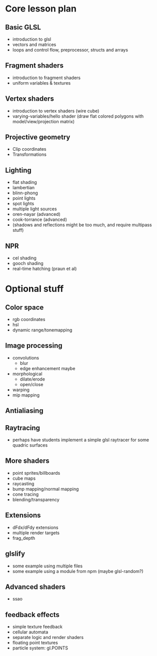 # Core lesson plan

## Basic GLSL

* introduction to glsl
* vectors and matrices
* loops and control flow, preprocessor, structs and arrays

## Fragment shaders

* introduction to fragment shaders
* uniform variables & textures

## Vertex shaders

* introduction to vertex shaders (wire cube)
* varying-variables/hello shader (draw flat colored polygons with model/view/projection matrix)

## Projective geometry

* Clip coordinates
* Transformations

## Lighting

* flat shading
* lambertian
* blinn-phong
* point lights
* spot lights
* multiple light sources
* oren-nayar (advanced)
* cook-torrance (advanced)
* (shadows and reflections might be too much, and require multipass stuff)

## NPR

* cel shading
* gooch shading
* real-time hatching (praun et al)

# Optional stuff

## Color space

* rgb coordinates
* hsl
* dynamic range/tonemapping

## Image processing

* convolutions
    + blur
    + edge enhancement maybe
* morphological
    + dilate/erode
    + open/close
* warping
* mip mapping

## Antialiasing

## Raytracing

* perhaps have students implement a simple glsl raytracer for some quadric surfaces

## More shaders

* point sprites/billboards
* cube maps
* raycasting
* bump mapping/normal mapping
* cone tracing
* blending/transparency

## Extensions

* dFdx/dFdy extensions
* multiple render targets
* frag_depth

## glslify

* some example using multiple files
* some example using a module from npm (maybe glsl-random?)

## Advanced shaders

* ssao

## feedback effects

* simple texture feedback
* cellular automata
* separate logic and render shaders
* floating point textures
* particle system: gl.POINTS